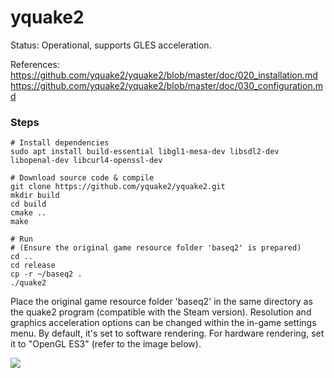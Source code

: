 # yquake2

Status:
Operational, supports GLES acceleration.

References:
https://github.com/yquake2/yquake2/blob/master/doc/020_installation.md
https://github.com/yquake2/yquake2/blob/master/doc/030_configuration.md

### Steps

```
# Install dependencies
sudo apt install build-essential libgl1-mesa-dev libsdl2-dev libopenal-dev libcurl4-openssl-dev

# Download source code & compile
git clone https://github.com/yquake2/yquake2.git
mkdir build
cd build
cmake ..
make

# Run
# (Ensure the original game resource folder 'baseq2' is prepared)
cd ..
cd release
cp -r ~/baseq2 .
./quake2
```

Place the original game resource folder 'baseq2' in the same directory as the quake2 program (compatible with the Steam version). Resolution and graphics acceleration options can be changed within the in-game settings menu. By default, it's set to software rendering. For hardware rendering, set it to "OpenGL ES3" (refer to the image below).

![](images/yquake2_1.png)